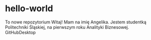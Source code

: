 # hello-world
To nowe repozytorium
Witaj!
Mam na imię Angelika. Jestem studentką Politechniki Śląskiej, na pierwszym  roku Analityki Biznesowej.
GitHubDesktop